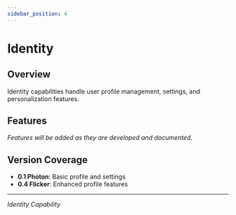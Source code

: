 ```yaml
---
sidebar_position: 4
---
```


# Identity

## Overview
Identity capabilities handle user profile management, settings, and personalization features.

## Features

*Features will be added as they are developed and documented.*

## Version Coverage
- **0.1 Photon**: Basic profile and settings
- **0.4 Flicker**: Enhanced profile features

---

*Identity Capability*
